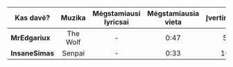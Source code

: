 | Kas davė?       |   Muzika   | Mėgstamiausi lyricsai | Mėgstamiausia vieta | Įvertinimas |
| --------------- |:----------:|:---------------------:|:-------------------:|:-----------:|
| **MrEdgariux**  | The Wolf | -                     | 0:47                | 5            |
| **InsaneSimas** | Senpai   | -                      | 0:33                    | 10            |

